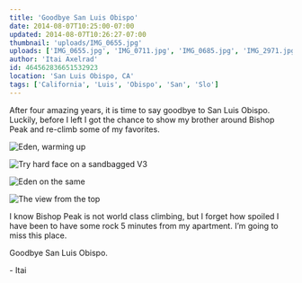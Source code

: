 ```yaml
---
title: 'Goodbye San Luis Obispo'
date: 2014-08-07T10:25:00-07:00
updated: 2014-08-07T10:26:27-07:00
thumbnail: 'uploads/IMG_0655.jpg'
uploads: ['IMG_0655.jpg', 'IMG_0711.jpg', 'IMG_0685.jpg', 'IMG_2971.jpg']
author: 'Itai Axelrad'
id: 464562836651532923
location: 'San Luis Obispo, CA'
tags: ['California', 'Luis', 'Obispo', 'San', 'Slo']
---
```


After four amazing years, it is time to say goodbye to San Luis Obispo. Luckily, before I left I got the chance to show my brother around Bishop Peak and re-climb some of my favorites.

![Eden, warming up](uploads/IMG_0655.jpg)

![Try hard face on a sandbagged V3](uploads/IMG_0711.jpg)

![Eden on the same](uploads/IMG_0685.jpg)

![The view from the top](uploads/IMG_2971.jpg)

I know Bishop Peak is not world class climbing, but I forget how spoiled I have been to have some rock 5 minutes from my apartment. I’m going to miss this place.

Goodbye San Luis Obispo.

\- Itai
